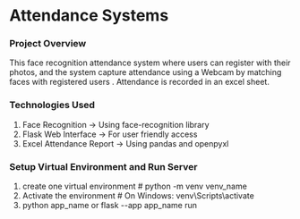 # Attendance Systems
### Project Overview 
This face recognition attendance system where users can register with their photos, and the system capture attendance using a Webcam by matching faces with registered users . Attendance is recorded in an excel sheet.
### Technologies Used
1. Face Recognition -> Using face-recognition library
2. Flask Web Interface -> For user friendly access
3. Excel Attendance Report -> Using pandas and openpyxl
### Setup Virtual Environment and Run Server
1. create one virtual environment  # python -m venv venv_name
2. Activate the environment   # On Windows: venv\Scripts\activate
3. python app_name or flask --app app_name run
